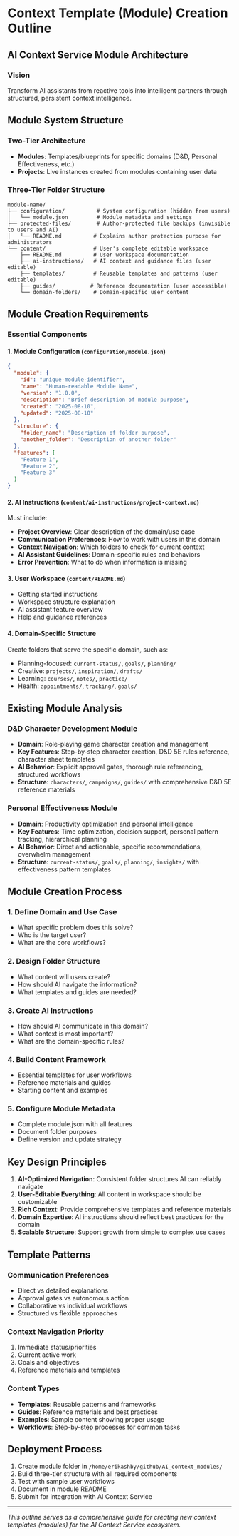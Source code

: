 # Context Template (Module) Creation Outline

## AI Context Service Module Architecture

### Vision
Transform AI assistants from reactive tools into intelligent partners through structured, persistent context intelligence.

## Module System Structure

### Two-Tier Architecture
- **Modules**: Templates/blueprints for specific domains (D&D, Personal Effectiveness, etc.)
- **Projects**: Live instances created from modules containing user data

### Three-Tier Folder Structure
```
module-name/
├── configuration/          # System configuration (hidden from users)
│   └── module.json         # Module metadata and settings
├── protected-files/        # Author-protected file backups (invisible to users and AI)
│   └── README.md          # Explains author protection purpose for administrators
└── content/               # User's complete editable workspace
    ├── README.md          # User workspace documentation
    ├── ai-instructions/   # AI context and guidance files (user editable)
    ├── templates/         # Reusable templates and patterns (user editable)
    ├── guides/           # Reference documentation (user accessible)
    └── domain-folders/    # Domain-specific user content
```

## Module Creation Requirements

### Essential Components

#### 1. Module Configuration (`configuration/module.json`)
```json
{
  "module": {
    "id": "unique-module-identifier",
    "name": "Human-readable Module Name",
    "version": "1.0.0",
    "description": "Brief description of module purpose",
    "created": "2025-08-10",
    "updated": "2025-08-10"
  },
  "structure": {
    "folder_name": "Description of folder purpose",
    "another_folder": "Description of another folder"
  },
  "features": [
    "Feature 1",
    "Feature 2",
    "Feature 3"
  ]
}
```

#### 2. AI Instructions (`content/ai-instructions/project-context.md`)
Must include:
- **Project Overview**: Clear description of the domain/use case
- **Communication Preferences**: How to work with users in this domain
- **Context Navigation**: Which folders to check for current context
- **AI Assistant Guidelines**: Domain-specific rules and behaviors
- **Error Prevention**: What to do when information is missing

#### 3. User Workspace (`content/README.md`)
- Getting started instructions
- Workspace structure explanation
- AI assistant feature overview
- Help and guidance references

#### 4. Domain-Specific Structure
Create folders that serve the specific domain, such as:
- Planning-focused: `current-status/`, `goals/`, `planning/`
- Creative: `projects/`, `inspiration/`, `drafts/`
- Learning: `courses/`, `notes/`, `practice/`
- Health: `appointments/`, `tracking/`, `goals/`

## Existing Module Analysis

### D&D Character Development Module
- **Domain**: Role-playing game character creation and management
- **Key Features**: Step-by-step character creation, D&D 5E rules reference, character sheet templates
- **AI Behavior**: Explicit approval gates, thorough rule referencing, structured workflows
- **Structure**: `characters/`, `campaigns/`, `guides/` with comprehensive D&D 5E reference materials

### Personal Effectiveness Module
- **Domain**: Productivity optimization and personal intelligence
- **Key Features**: Time optimization, decision support, personal pattern tracking, hierarchical planning
- **AI Behavior**: Direct and actionable, specific recommendations, overwhelm management
- **Structure**: `current-status/`, `goals/`, `planning/`, `insights/` with effectiveness pattern templates

## Module Creation Process

### 1. Define Domain and Use Case
- What specific problem does this solve?
- Who is the target user?
- What are the core workflows?

### 2. Design Folder Structure
- What content will users create?
- How should AI navigate the information?
- What templates and guides are needed?

### 3. Create AI Instructions
- How should AI communicate in this domain?
- What context is most important?
- What are the domain-specific rules?

### 4. Build Content Framework
- Essential templates for user workflows
- Reference materials and guides
- Starting content and examples

### 5. Configure Module Metadata
- Complete module.json with all features
- Document folder purposes
- Define version and update strategy

## Key Design Principles

1. **AI-Optimized Navigation**: Consistent folder structures AI can reliably navigate
2. **User-Editable Everything**: All content in workspace should be customizable
3. **Rich Context**: Provide comprehensive templates and reference materials
4. **Domain Expertise**: AI instructions should reflect best practices for the domain
5. **Scalable Structure**: Support growth from simple to complex use cases

## Template Patterns

### Communication Preferences
- Direct vs detailed explanations
- Approval gates vs autonomous action
- Collaborative vs individual workflows
- Structured vs flexible approaches

### Context Navigation Priority
1. Immediate status/priorities
2. Current active work
3. Goals and objectives  
4. Reference materials and templates

### Content Types
- **Templates**: Reusable patterns and frameworks
- **Guides**: Reference materials and best practices
- **Examples**: Sample content showing proper usage
- **Workflows**: Step-by-step processes for common tasks

## Deployment Process

1. Create module folder in `/home/erikashby/github/AI_context_modules/`
2. Build three-tier structure with all required components
3. Test with sample user workflows
4. Document in module README
5. Submit for integration with AI Context Service

---

*This outline serves as a comprehensive guide for creating new context templates (modules) for the AI Context Service ecosystem.*